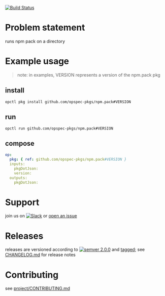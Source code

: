 [![Build Status](https://travis-ci.org/opspec-pkgs/npm.pack-dir.svg?branch=master)](https://travis-ci.org/opspec-pkgs/npm.pack-dir)

# Problem statement

runs npm pack on a directory

# Example usage

> note: in examples, VERSION represents a version of the npm.pack pkg

## install

```shell
opctl pkg install github.com/opspec-pkgs/npm.pack#VERSION
```

## run

```
opctl run github.com/opspec-pkgs/npm.pack#VERSION
```

## compose

```yaml
op:
  pkg: { ref: github.com/opspec-pkgs/npm.pack#VERSION }
  inputs: 
    pkgDotJson:
    version:
  outputs: 
    pkgDotJson:
```

# Support

join us on
[![Slack](https://opspec-slackin.herokuapp.com/badge.svg)](https://opspec-slackin.herokuapp.com/)
or [open an issue](https://github.com/opspec-pkgs/npm.pack/issues)

# Releases

releases are versioned according to
[![semver 2.0.0](https://img.shields.io/badge/semver-2.0.0-brightgreen.svg)](http://semver.org/spec/v2.0.0.html)
and [tagged](https://git-scm.com/book/en/v2/Git-Basics-Tagging); see
[CHANGELOG.md](CHANGELOG.md) for release notes

# Contributing

see
[project/CONTRIBUTING.md](https://github.com/opspec-pkgs/project/blob/master/CONTRIBUTING.md)

